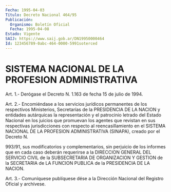 ```yaml
---
Fecha: 1995-04-03
Título: Decreto Nacional 464/95
Publicación:
  Organismo: Boletín Oficial
  Fecha: 1995-04-08
Estado: Vigente
SAIJ: https://www.saij.gob.ar/DN19950000464
Id: 123456789-0abc-464-0000-5991soterced
---
```

# SISTEMA NACIONAL DE LA PROFESION ADMINISTRATIVA

<a id="1"></a>
Art.  1.- Derógase el Decreto N. 1.163 de fecha 15 de julio de 1994.

<a id="2"></a>
Art. 2.- Encomiéndase a los servicios jurídicos permanentes de los respectivos  Ministerios,  Secretarías  de la PRESIDENCIA DE LA NACION y entidades autárquicas la representación  y  el  patrocinio letrado  del  Estado  Nacional  en  los  juicios  que promuevan los agentes  que  revistan  en  sus  respectivas  jurisdicciones    con respecto   al  reencasillamiento  en  el  SISTEMA  NACIONAL  DE  LA PROFESION  ADMINISTRATIVA   (SINAPA),  creado  por  el  Decreto  N.

993/91, sus modificatorios y  complementarios, sin perjuicio de los informes  que  en  cada  caso deberán  requerirse  a  la  DIRECCION GENERAL DEL SERVICIO CIVIL  de  la  SUBSECRETARIA DE ORGANIZACION Y GESTION de la SECRETARIA de LA FUNCION  PUBLICA  de  la PRESIDENCIA DE LA NACION.

<a id="3"></a>
Art.  3.-  Comuníquese publíquese dése a la Dirección Nacional del Registro Oficial y archívese.
